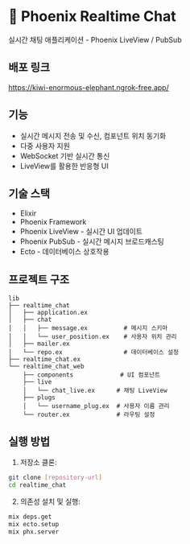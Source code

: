 # 🚀 Phoenix Realtime Chat

실시간 채팅 애플리케이션 - Phoenix LiveView / PubSub

## 배포 링크
https://kiwi-enormous-elephant.ngrok-free.app/

## 기능
- 실시간 메시지 전송 및 수신, 컴포넌트 위치 동기화
- 다중 사용자 지원
- WebSocket 기반 실시간 통신
- LiveView를 활용한 반응형 UI

## 기술 스택
- Elixir
- Phoenix Framework
- Phoenix LiveView - 실시간 UI 업데이트
- Phoenix PubSub - 실시간 메시지 브로드캐스팅
- Ecto - 데이터베이스 상호작용

## 프로젝트 구조
```
lib
├── realtime_chat
│   ├── application.ex
│   ├── chat
│   │   ├── message.ex          # 메시지 스키마
│   │   └── user_position.ex    # 사용자 위치 관리
│   ├── mailer.ex
│   └── repo.ex                 # 데이터베이스 설정
├── realtime_chat.ex
└── realtime_chat_web
    ├── components             # UI 컴포넌트
    ├── live
    │   └── chat_live.ex      # 채팅 LiveView
    ├── plugs
    │   └── username_plug.ex  # 사용자 이름 관리
    └── router.ex             # 라우팅 설정
```

## 실행 방법

1. 저장소 클론:
```bash
git clone [repository-url]
cd realtime_chat
```

2. 의존성 설치 및 실행:
```bash
mix deps.get
mix ecto.setup
mix phx.server
```
